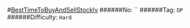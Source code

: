 #[BestTimeToBuyAndSellStockIv](https://leetcode.com/problems/best-time-to-buy-and-sell-stock-iv/)
######No: ``
######Tag: `DP`
######Difficulty: `Hard`
